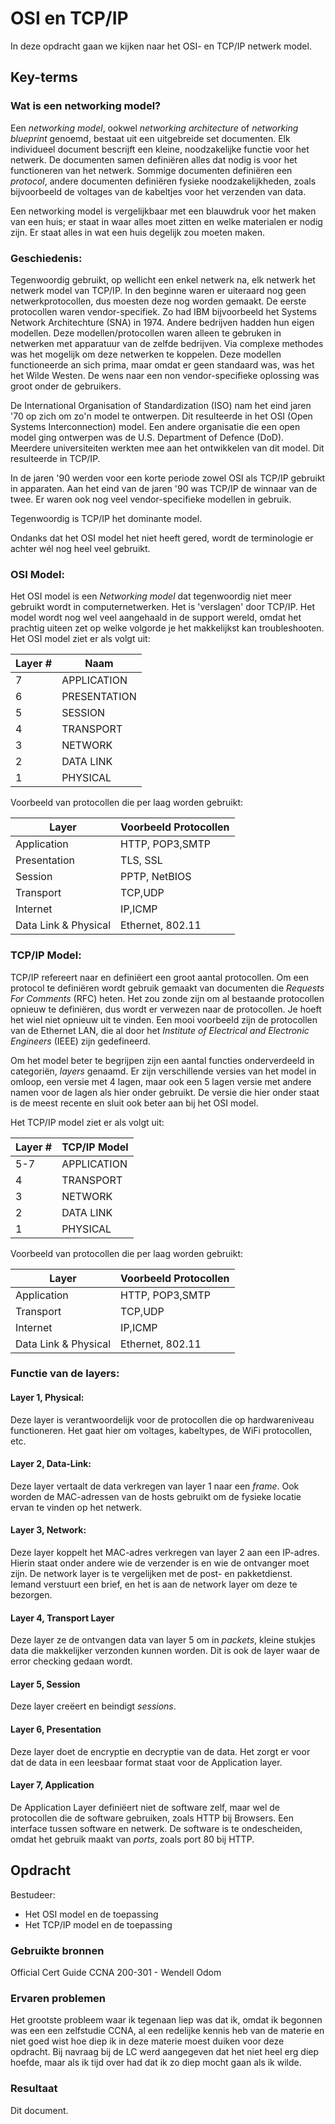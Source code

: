 # OSI en TCP/IP
In deze opdracht gaan we kijken naar het OSI- en TCP/IP netwerk model.

## Key-terms

### Wat is een networking model?
Een *networking model*, ookwel *networking architecture* of *networking blueprint* genoemd, bestaat uit een uitgebreide set documenten. Elk individueel document bescrijft een kleine, noodzakelijke functie voor het netwerk. De documenten samen definiëren alles dat nodig is voor het functioneren van het netwerk. Sommige documenten definiëren een *protocol*, andere documenten definiëren fysieke noodzakelijkheden, zoals bijvoorbeeld de voltages van de kabeltjes voor het verzenden van data.

Een networking model is vergelijkbaar met een blauwdruk voor het maken van een huis; er staat in waar alles moet zitten en welke materialen er nodig zijn. Er staat alles in wat een huis degelijk zou moeten maken.

### Geschiedenis:
Tegenwoordig gebruikt, op wellicht een enkel netwerk na, elk netwerk het netwerk model van TCP/IP.
In den beginne waren er uiteraard nog geen netwerkprotocollen, dus moesten deze nog worden gemaakt. De eerste protocollen waren vendor-specifiek. Zo had IBM bijvoorbeeld het Systems Network Architechture (SNA) in 1974. Andere bedrijven hadden hun eigen modellen. Deze modellen/protocollen waren alleen te gebruken in netwerken met apparatuur van de zelfde bedrijven. Via complexe methodes was het mogelijk om deze netwerken te koppelen.
Deze modellen functioneerde an sich prima, maar omdat er geen standaard was, was het het Wilde Westen. De wens naar een non vendor-specifieke oplossing was groot onder de gebruikers.

De International Organisation of Standardization (ISO) nam het eind jaren '70 op zich om zo'n model te ontwerpen. Dit resulteerde in het OSI (Open Systems Interconnection) model. 
Een andere organisatie die een open model ging ontwerpen was de U.S. Department of Defence (DoD). Meerdere universiteiten werkten mee aan het ontwikkelen van dit model. Dit resulteerde in TCP/IP.

In de jaren '90 werden voor een korte periode zowel OSI als TCP/IP gebruikt in apparaten. Aan het eind van de jaren '90 was TCP/IP de winnaar van de twee. Er waren ook nog veel vendor-specifieke modellen in gebruik.

Tegenwoordig is TCP/IP het dominante model.

Ondanks dat het OSI model het niet heeft gered, wordt de terminologie er achter wél nog heel veel gebruikt.

### OSI Model:
Het OSI model is een *Networking model* dat tegenwoordig niet meer gebruikt wordt in computernetwerken. Het is 'verslagen' door TCP/IP. Het model wordt nog wel veel aangehaald in de support wereld, omdat het prachtig uiteen zet op welke volgorde je het makkelijkst kan troubleshooten.
Het OSI model ziet er als volgt uit:

|Layer # |Naam |
|--- |----|
|7 |APPLICATION|
|6 |PRESENTATION|
|5|SESSION|
|4 |TRANSPORT|
|3 |NETWORK|
|2 |DATA LINK|
|1 |PHYSICAL|

Voorbeeld van protocollen die per laag worden gebruikt:

Layer | Voorbeeld Protocollen
---| ----
Application | HTTP, POP3,SMTP
Presentation | TLS, SSL
Session | PPTP, NetBIOS
Transport | TCP,UDP
Internet | IP,ICMP
Data Link & Physical | Ethernet, 802.11


### TCP/IP Model:

TCP/IP refereert naar en definiëert een groot aantal protocollen. Om een protocol te definiëren wordt gebruik gemaakt van documenten die *Requests For Comments* (RFC) heten. Het zou zonde zijn om al bestaande protocollen opnieuw te definiëren, dus wordt er verwezen naar de protocollen. Je hoeft het wiel niet opnieuw uit te vinden.
Een mooi voorbeeld zijn de protocollen van de Ethernet LAN, die al door het *Institute of Electrical and Electronic Engineers* (IEEE) zijn gedefineerd.

Om het model beter te begrijpen zijn een aantal functies onderverdeeld in categoriën, *layers* genaamd.
Er zijn verschillende versies van het model in omloop, een versie met 4 lagen, maar ook een 5 lagen versie met andere namen voor de lagen als hier onder gebruikt. De versie die hier onder staat is de meest recente en sluit ook beter aan bij het OSI model.


Het TCP/IP model ziet er als volgt uit:  

|Layer # |TCP/IP Model |
|--- |---- |
|5-7 |APPLICATION |
|4 |TRANSPORT |
|3 |NETWORK |
|2 |DATA LINK |
|1 |PHYSICAL |

Voorbeeld van protocollen die per laag worden gebruikt:

Layer | Voorbeeld Protocollen
---| ----
Application | HTTP, POP3,SMTP
Transport | TCP,UDP
Internet | IP,ICMP
Data Link & Physical | Ethernet, 802.11


### Functie van de layers:

#### Layer 1, Physical:
Deze layer is verantwoordelijk voor de protocollen die op hardwareniveau functioneren. Het gaat hier om voltages, kabeltypes, de WiFi protocollen, etc.

#### Layer 2, Data-Link:
Deze layer vertaalt de data verkregen van layer 1 naar een *frame*. Ook worden de MAC-adressen van de hosts gebruikt om de fysieke locatie ervan te vinden op het netwerk.

#### Layer 3, Network:
Deze layer koppelt het MAC-adres verkregen van layer 2 aan een IP-adres. Hierin staat onder andere wie de verzender is en wie de ontvanger moet zijn. De network layer is te vergelijken met de post- en pakketdienst. Iemand verstuurt een brief, en het is aan de network layer om deze te bezorgen.

#### Layer 4, Transport Layer
Deze layer ze de ontvangen data van layer 5 om in *packets*, kleine stukjes data die makkelijker verzonden kunnen worden. Dit is ook de layer waar de error checking gedaan wordt.

#### Layer 5, Session
Deze layer creëert en beindigt *sessions*.

#### Layer 6, Presentation
Deze layer doet de encryptie en decryptie van de data. Het zorgt er voor dat de data in een leesbaar format staat voor de Application layer.

#### Layer 7, Application
De Application Layer definiëert niet de software zelf, maar wel de protocollen die de software gebruiken, zoals HTTP bij Browsers. Een interface tussen software en netwerk. De software is te ondescheiden, omdat het gebruik maakt van *ports*, zoals port 80 bij HTTP.

## Opdracht
Bestudeer:
- Het OSI model en de toepassing
- Het TCP/IP model en de toepassing

### Gebruikte bronnen
Official Cert Guide CCNA 200-301 - Wendell Odom

### Ervaren problemen
Het grootste probleem waar ik tegenaan liep was dat ik, omdat ik begonnen was een een zelfstudie CCNA, al een redelijke kennis heb van de materie en niet goed wist hoe diep ik in deze materie moest duiken voor deze opdracht. Bij navraag bij de LC werd aangegeven dat het niet heel erg diep hoefde, maar als ik tijd over had dat ik zo diep mocht gaan als ik wilde.

### Resultaat
Dit document.
